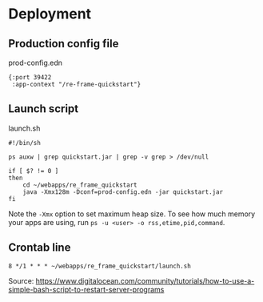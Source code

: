 # Deployment

## Production config file

prod-config.edn

```
{:port 39422
 :app-context "/re-frame-quickstart"}
```

## Launch script

launch.sh

```
#!/bin/sh

ps auxw | grep quickstart.jar | grep -v grep > /dev/null

if [ $? != 0 ]
then
    cd ~/webapps/re_frame_quickstart
    java -Xmx128m -Dconf=prod-config.edn -jar quickstart.jar
fi
```

Note the `-Xmx` option to set maximum heap size. To see how much memory your apps are using, run `ps -u <user> -o rss,etime,pid,command`.

## Crontab line

```
8 */1 * * * ~/webapps/re_frame_quickstart/launch.sh
```

Source: https://www.digitalocean.com/community/tutorials/how-to-use-a-simple-bash-script-to-restart-server-programs
